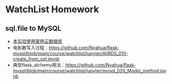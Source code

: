 # WatchList Homework

## sql.file to MySQL
- [本实验使用案例云数据库](https://yaochi.console.aliyun.com/overview)
- 电影数写入过程：https://github.com/Nyahua/flask-mysql/blob/main/course/watchlist/jupyter/AliRDS_010-create_from_sql.ipynb
- 典型flask_alchemy用法：https://github.com/Nyahua/flask-mysql/blob/main/course/watchlist/jupyter/mysql_020_Model_method.ipynb